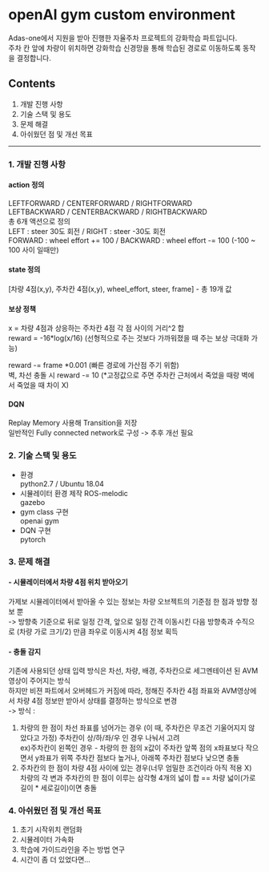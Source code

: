 # openAI gym custom environment  
Adas-one에서 지원을 받아 진행한 자율주차 프로젝트의 강화학습 파트입니다.  
주차 칸 앞에 차량이 위치하면 강화학습 신경망을 통해 학습된 경로로 이동하도록 동작을 결정합니다.  

## Contents  
1. 개발 진행 사항  
2. 기술 스택 및 용도  
3. 문제 해결  
4. 아쉬웠던 점 및 개선 목표  
---
### 1. 개발 진행 사항  

#### action 정의  
LEFTFORWARD / CENTERFORWARD / RIGHTFORWARD  
LEFTBACKWARD / CENTERBACKWARD / RIGHTBACKWARD  
총 6개 액션으로 정의  
LEFT : steer 30도 회전 / RIGHT : steer -30도 회전  
FORWARD : wheel effort += 100 / BACKWARD : wheel effort -= 100 (-100 ~ 100 사이 일때만)  
  
#### state 정의  
[차량 4점(x,y), 주차칸 4점(x,y), wheel_effort, steer, frame] - 총 19개 값  
  
#### 보상 정책  
x = 차량 4점과 상응하는 주차칸 4점 각 점 사이의 거리^2 합  
reward = -16*log(x/16) (선형적으로 주는 것보다 가까워졌을 때 주는 보상 극대화 가능)

reward -= frame *0.001 (빠른 경로에 가산점 주기 위함)  
벽, 차선 충돌 시 reward -= 10 (*고정값으로 주면 주차칸 근처에서 죽었을 때랑 벽에서 죽었을 때 차이 X)  
  
#### DQN  
Replay Memory 사용해 Transition을 저장  
일반적인 Fully connected network로 구성 -> 추후 개선 필요  

### 2. 기술 스택 및 용도  
- 환경  
python2.7 / Ubuntu 18.04
- 시뮬레이터 환경 제작 
ROS-melodic  
gazebo  
- gym class 구현  
openai gym  
- DQN 구현  
pytorch  
  
### 3. 문제 해결  
#### - 시뮬레이터에서 차량 4점 위치 받아오기  
가제보 시뮬레이터에서 받아올 수 있는 정보는 차량 오브젝트의 기준점 한 점과 방향 정보 뿐  
-> 방향축 기준으로 뒤로 일정 간격, 앞으로 일정 간격 이동시킨 다음 방향축과 수직으로 (차량 가로 크기/2) 만큼 좌우로 이동시켜 4점 정보 획득  

#### - 충돌 감지  
기존에 사용되던 상태 입력 방식은 차선, 차량, 배경, 주차칸으로 세그멘테이션 된 AVM 영상이 주어지는 방식  
하지만 비젼 파트에서 오버헤드가 커짐에 따라, 정해진 주차칸 4점 좌표와 AVM영상에서 차량 4점 정보만 받아서 상태를 결정하는 방식으로 변경  
-> 방식 :  
1) 차량의 한 점이 차선 좌표를 넘어가는 경우 (이 때, 주차칸은 무조건 기울어지지 않았다고 가정)
주차칸이 상/하/좌/우 인 경우 나눠서 고려  
ex)주차칸이 왼쪽인 경우 - 차량의 한 점의 x값이 주차칸 앞쪽 점의 x좌표보다 작으면서 y좌표가 위쪽 주차칸 점보다 높거나, 아래쪽 주차칸 점보다 낮으면 충돌  
2) 주차칸의 한 점이 차량 4점 사이에 있는 경우(너무 엄밀한 조건이라 아직 적용 X)  
차량의 각 변과 주차칸의 한 점이 이루는 삼각형 4개의 넓이 합 == 차량 넓이(가로길이 * 세로길이)이면 충돌  
  
### 4. 아쉬웠던 점 및 개선 목표  
1) 초기 시작위치 랜덤화  
2) 시뮬레이터 가속화  
3) 학습에 가이드라인을 주는 방법 연구
4) 시간이 좀 더 있었다면...
